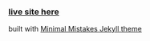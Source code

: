 ### [live site here](https://catluvrhass.github.io/)
built with [Minimal Mistakes Jekyll theme](https://mmistakes.github.io/minimal-mistakes/)
